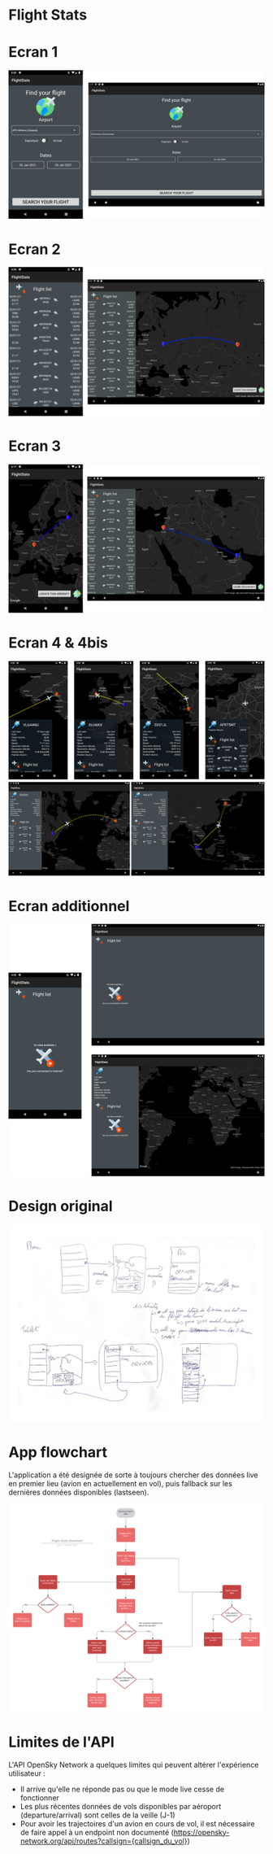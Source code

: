 # Flight Stats

# Ecran 1

![App flowchar](images/ecrans/ecran1.png)


# Ecran 2

![App flowchar](images/ecrans/ecran2.png)

# Ecran 3

![App flowchar](images/ecrans/ecran3.png)

# Ecran 4 & 4bis

![App flowchar](images/ecrans/ecran44bis.png)

# Ecran additionnel

![App flowchar](images/ecrans/ecranxtra.png)

# Design original

![App flowchar](images/originaldesign.png)


# App flowchart

L'application a été designée de sorte à toujours chercher des données live en premier lieu (avion en actuellement en vol), puis fallback sur les dernières données disponibles (lastseen).

![App flowchar](images/flowchart.png)


# Limites de l'API

L'API OpenSky Network a quelques limites qui peuvent altérer l'expérience utilisateur :

 - Il arrive qu'elle ne réponde pas ou que le mode live cesse de fonctionner
 - Les plus récentes données de vols disponibles par aéroport (departure/arrival) sont celles de la veille (J-1)
 - Pour avoir les trajectoires d'un avion en cours de vol, il est nécessaire de faire appel à un endpoint non documenté (https://opensky-network.org/api/routes?callsign={callsign_du_vol})